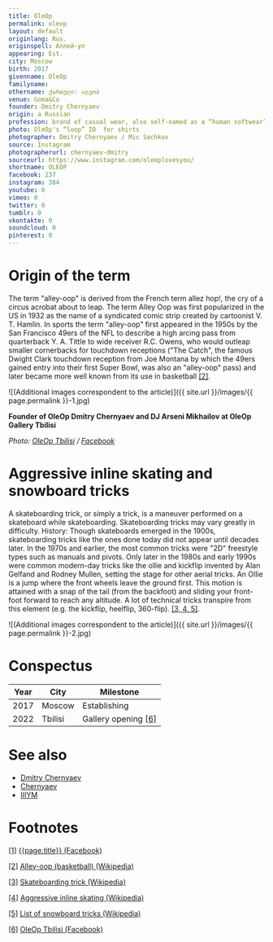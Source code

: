 ```yaml
---
title: OleOp
permalink: oleop
layout: default
originlang: Rus.
originspell: Аллей-уп
appearing: Est.
city: Moscow
birth: 2017
givenname: OleOp
familyname:
othername: ქართული: ალეოპ
venue: Goma&Co
founder: Dmitry Chernyaev
origin: a Russian
profession: brand of casual wear, also self-named as a “human softwear” and founded by artist Dmitry Chernyaev (Дмитрий Черняев)
photo: OleOp's “loop” ID  for shirts
photographer: Dmitry Chernyaev / Mic Sachkov
source: Instagram
photographerurl: chernyaev-dmitry
sourceurl: https://www.instagram.com/oleoplovesyou/
shortname: OLEOP
facebook: 237
instagram: 384
youtube: 0
vimeo: 0
twitter: 0
tumblr: 0
vkontakte: 0
soundcloud: 0
pinterest: 0
---
```


# Origin of the term

The term "alley-oop" is derived from the French term allez hop!, the cry of a circus acrobat about to leap. The term Alley Oop was first popularized in the US in 1932 as the name of a syndicated comic strip created by cartoonist V. T. Hamlin. In sports the term "alley-oop" first appeared in the 1950s by the San Francisco 49ers of the NFL to describe a high arcing pass from quarterback Y. A. Tittle to wide receiver R.C. Owens, who would outleap smaller cornerbacks for touchdown receptions ("The Catch", the famous Dwight Clark touchdown reception from Joe Montana by which the 49ers gained entry into their first Super Bowl, was also an "alley-oop" pass) and later became more well known from its use in basketball <span id="a2">[\[2\]](#f2)</span>.

![(Additional images correspondent to the article)]({{ site.url }}/images/{{ page.permalink }}-1.jpg)

**Founder of OleOp Dmitry Chernyaev and DJ Arseni Mikhailov at OleOp Gallery Tbilisi**

*Photo: [OleOp Tbilisi](https://www.facebook.com/groups/oleoptbilisi) / [Facebook](https://www.facebook.com/photo/?fbid=521955149944352&set=gm.1308084379959641&idorvanity=1278761379558608)*

# Aggressive inline skating and snowboard tricks

A skateboarding trick, or simply a trick, is a maneuver performed on a skateboard while skateboarding. Skateboarding tricks may vary greatly in difficulty. History: Though skateboards emerged in the 1900s, skateboarding tricks like the ones done today did not appear until decades later. In the 1970s and earlier, the most common tricks were "2D" freestyle types such as manuals and pivots. Only later in the 1980s and early 1990s were common modern-day tricks like the ollie and kickflip invented by Alan Gelfand and Rodney Mullen, setting the stage for other aerial tricks. An Ollie is a jump where the front wheels leave the ground first. This motion is attained with a snap of the tail (from the backfoot) and sliding your front-foot forward to reach any altitude. A lot of technical tricks transpire from this element (e.g. the kickflip, heelflip, 360-flip). <span id="a3">[\[3, 4, 5\]](#f3)</span>.

![(Additional images correspondent to the article)]({{ site.url }}/images/{{ page.permalink }}-2.jpg)

# Conspectus

|Year|City|Milestone|
|-|-|-|
|2017|Moscow|Establishing|
|2022|Tbilisi|Gallery opening <span id="a6">[\[6\]](#f6)</span>|

# See also

+ [Dmitry Chernyaev](chernyaev-dmitry)
+ [Chernyaev](chernyaev)
+ [IIIYM](iiiym)

# Footnotes

[[1]](#a1) <span id="f1"></span> [{{page.title}} (Facebook)](https://www.facebook.com/oleoplovesyou/)

[[2]](#a2) <span id="f2"></span> [Alley-oop (basketball) (Wikipedia)](https://en.wikipedia.org/wiki/Alley-oop_(basketbal))

[[3]](#a3) <span id="f3"></span> [Skateboarding trick (Wikipedia)](https://en.wikipedia.org/wiki/Skateboarding_trick)

[[4]](#a3) <span id="f3"></span> [Aggressive inline skating (Wikipedia)](https://en.wikipedia.org/wiki/Aggressive_inline_skating#Alley-oop)

[[5]](#a3) <span id="f3"></span> [List of snowboard tricks (Wikipedia)](https://en.wikipedia.org/wiki/List_of_snowboard_tricks#Spins)

[[6]](#a6) <span id="f6"></span> [OleOp Tbilisi (Facebook)](https://www.facebook.com/groups/oleoptbilisi/reels)
